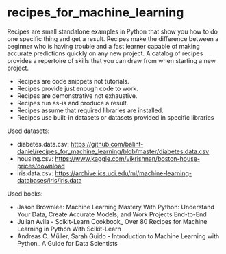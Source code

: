 # recipes_for_machine_learning

Recipes are small standalone examples in Python that show you how to do one specific thing and
get a result. Recipes make the difference between a beginner who is having trouble and a fast learner
capable of making accurate predictions quickly on any new project. A catalog of recipes provides
a repertoire of skills that you can draw from when starting a new project.

- Recipes are code snippets not tutorials.
- Recipes provide just enough code to work.
- Recipes are demonstrative not exhaustive.
- Recipes run as-is and produce a result.
- Recipes assume that required libraries are installed.
- Recipes use built-in datasets or datasets provided in specific libraries

Used datasets:
- diabetes.data.csv: https://github.com/balint-daniel/recipes_for_machine_learning/blob/master/diabetes.data.csv
- housing.csv: https://www.kaggle.com/vikrishnan/boston-house-prices/download
- iris.data.csv: https://archive.ics.uci.edu/ml/machine-learning-databases/iris/iris.data

Used books:
- Jason Brownlee: Machine Learning Mastery With Python: Understand Your Data, Create Accurate Models, and Work Projects End-to-End
- Julian Avila - Scikit-Learn Cookbook_ Over 80 Recipes for Machine Learning in Python With Scikit-Learn
- Andreas C. Müller, Sarah Guido - Introduction to Machine Learning with Python_ A Guide for Data Scientists
